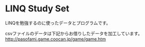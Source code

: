 # LINQ Study Set
LINQを勉強するのに使ったデータとプログラムです。

csvファイルのデータは下記からお借りしたデータを加工しています。
http://pasofami.game.coocan.jp/game/game.htm
